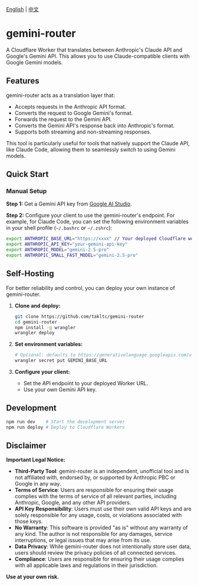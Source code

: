 [English](./README.md) | [中文](./README.zh-CN.md)

# gemini-router

A Cloudflare Worker that translates between Anthropic's Claude API and Google's Gemini API. This allows you to use Claude-compatible clients with Google Gemini models.

## Features

gemini-router acts as a translation layer that:
- Accepts requests in the Anthropic API format.
- Converts the request to Google Gemini's format.
- Forwards the request to the Gemini API.
- Converts the Gemini API's response back into Anthropic's format.
- Supports both streaming and non-streaming responses.

This tool is particularly useful for tools that natively support the Claude API, like Claude Code, allowing them to seamlessly switch to using Gemini models.

## Quick Start

### Manual Setup

**Step 1:** Get a Gemini API key from [Google AI Studio](https://aistudio.google.com/app/apikey).

**Step 2:** Configure your client to use the gemini-router's endpoint. For example, for Claude Code, you can set the following environment variables in your shell profile (`~/.bashrc` or `~/.zshrc`):

```bash
export ANTHROPIC_BASE_URL="https://xxxx" // Your deployed Cloudflare worker instance address
export ANTHROPIC_API_KEY="your-gemini-api-key"
export ANTHROPIC_MODEL="gemini-2.5-pro"
export ANTHROPIC_SMALL_FAST_MODEL="gemini-2.5-pro"
```

## Self-Hosting

For better reliability and control, you can deploy your own instance of gemini-router.

1. **Clone and deploy:**
   ```bash
   git clone https://github.com/takltc/gemini-router
   cd gemini-router
   npm install -g wrangler
   wrangler deploy
   ```

2. **Set environment variables:**
   
   ```bash
   # Optional: defaults to https://generativelanguage.googleapis.com/v1beta
   wrangler secret put GEMINI_BASE_URL
   ```
   
3. **Configure your client:**
   - Set the API endpoint to your deployed Worker URL.
   - Use your own Gemini API key.

## Development

```bash
npm run dev    # Start the development server
npm run deploy # Deploy to Cloudflare Workers
```

## Disclaimer

**Important Legal Notice:**

- **Third-Party Tool**: gemini-router is an independent, unofficial tool and is not affiliated with, endorsed by, or supported by Anthropic PBC or Google in any way.
- **Terms of Service**: Users are responsible for ensuring their usage complies with the terms of service of all relevant parties, including Anthropic, Google, and any other API providers.
- **API Key Responsibility**: Users must use their own valid API keys and are solely responsible for any usage, costs, or violations associated with those keys.
- **No Warranty**: This software is provided "as is" without any warranty of any kind. The author is not responsible for any damages, service interruptions, or legal issues that may arise from its use.
- **Data Privacy**: While gemini-router does not intentionally store user data, users should review the privacy policies of all connected services.
- **Compliance**: Users are responsible for ensuring their usage complies with all applicable laws and regulations in their jurisdiction.

**Use at your own risk.**
